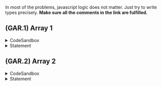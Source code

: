 In most of the problems, javascript logic does not matter. Just try to write types precisely.
**Make sure all the comments in the link are fulfilled.**

## (GAR.1) Array 1
<details>
  <summary>CodeSandbox</summary>

https://codesandbox.io/s/gar1-eh8fv?file=/src/index.ts
</details>

<details>
  <summary>Statement</summary>

Write function `getArrayOf` which will return array of given element.    
</details>


## (GAR.2) Array 2
<details>
  <summary>CodeSandbox</summary>

https://codesandbox.io/s/gar2-0z3s9?file=/src/index.ts
</details>

<details>
  <summary>Statement</summary>

Write function `getElementOfArr` which will return randrom element of the given array.    

</details>

